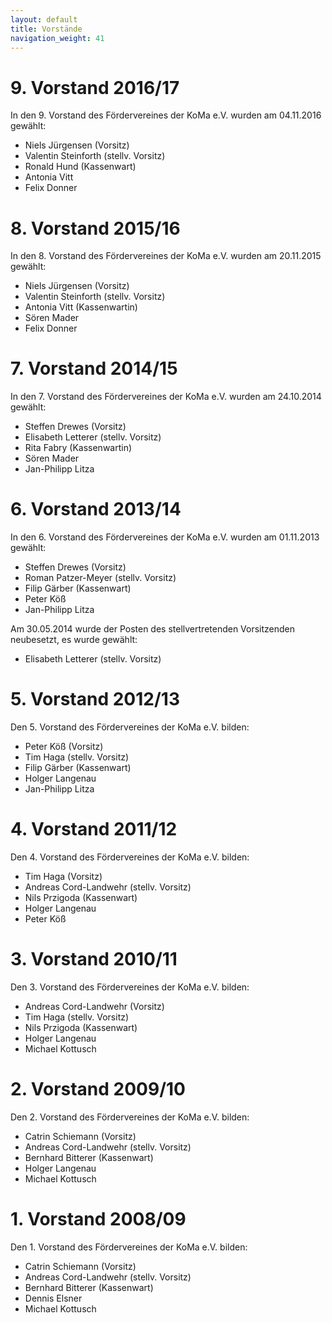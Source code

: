```yaml
---
layout: default
title: Vorstände
navigation_weight: 41
---
```


# 9. Vorstand 2016/17

In den 9. Vorstand des Fördervereines der KoMa e.V. wurden am 04.11.2016 gewählt:

   * Niels Jürgensen (Vorsitz)
   * Valentin Steinforth (stellv. Vorsitz)
   * Ronald Hund (Kassenwart)
   * Antonia Vitt
   * Felix Donner


# 8. Vorstand 2015/16

In den 8. Vorstand des Fördervereines der KoMa e.V. wurden am 20.11.2015 gewählt:

   * Niels Jürgensen (Vorsitz)
   * Valentin Steinforth (stellv. Vorsitz)
   * Antonia Vitt (Kassenwartin)
   * Sören Mader
   * Felix Donner


# 7. Vorstand 2014/15

In den 7. Vorstand des Fördervereines der KoMa e.V. wurden am 24.10.2014 gewählt:

   * Steffen Drewes (Vorsitz)
   * Elisabeth Letterer (stellv. Vorsitz)
   * Rita Fabry (Kassenwartin)
   * Sören Mader
   * Jan-Philipp Litza


# 6. Vorstand 2013/14

In den 6. Vorstand des Fördervereines der KoMa e.V. wurden am 01.11.2013 gewählt:

   * Steffen Drewes (Vorsitz)
   * Roman Patzer-Meyer (stellv. Vorsitz)
   * Filip Gärber (Kassenwart)
   * Peter Köß
   * Jan-Philipp Litza

Am 30.05.2014 wurde der Posten des stellvertretenden Vorsitzenden neubesetzt, es wurde gewählt:

   * Elisabeth Letterer (stellv. Vorsitz)


# 5. Vorstand 2012/13

Den 5. Vorstand des Fördervereines der KoMa e.V. bilden:

   * Peter Köß (Vorsitz)
   * Tim Haga (stellv. Vorsitz)
   * Filip Gärber (Kassenwart)
   * Holger Langenau
   * Jan-Philipp Litza


# 4. Vorstand 2011/12

Den 4. Vorstand des Fördervereines der KoMa e.V. bilden:

   * Tim Haga (Vorsitz)
   * Andreas Cord-Landwehr (stellv. Vorsitz)
   * Nils Przigoda (Kassenwart)
   * Holger Langenau
   * Peter Köß


# 3. Vorstand 2010/11

Den 3. Vorstand des Fördervereines der KoMa e.V. bilden:

   * Andreas Cord-Landwehr (Vorsitz)
   * Tim Haga (stellv. Vorsitz)
   * Nils Przigoda (Kassenwart)
   * Holger Langenau
   * Michael Kottusch


# 2. Vorstand 2009/10

Den 2. Vorstand des Fördervereines der KoMa e.V. bilden:

   * Catrin Schiemann (Vorsitz)
   * Andreas Cord-Landwehr (stellv. Vorsitz)
   * Bernhard Bitterer (Kassenwart)
   * Holger Langenau
   * Michael Kottusch


# 1. Vorstand 2008/09

Den 1. Vorstand des Fördervereines der KoMa e.V. bilden:

   * Catrin Schiemann (Vorsitz)
   * Andreas Cord-Landwehr (stellv. Vorsitz)
   * Bernhard Bitterer (Kassenwart)
   * Dennis Elsner
   * Michael Kottusch
